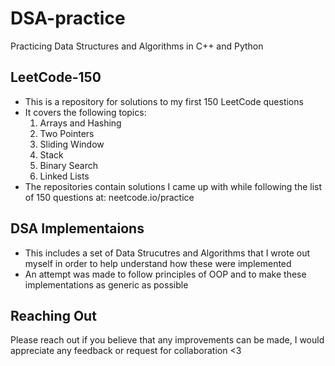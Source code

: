 # DSA-practice

Practicing Data Structures and Algorithms in C++ and Python

## LeetCode-150
- This is a repository for solutions to my first 150 LeetCode questions
- It covers the following topics:
  1. Arrays and Hashing
  2. Two Pointers
  3. Sliding Window
  4. Stack
  5. Binary Search
  6. Linked Lists
- The repositories contain solutions I came up with while following the list of 150 questions at: neetcode.io/practice

## DSA Implementaions
- This includes a set of Data Strucutres and Algorithms that I wrote out myself in order to help understand how these were implemented
- An attempt was made to follow principles of OOP and to make these implementations as generic as possible


## Reaching Out
Please reach out if you believe that any improvements can be made, I would appreciate any feedback or request for collaboration <3
